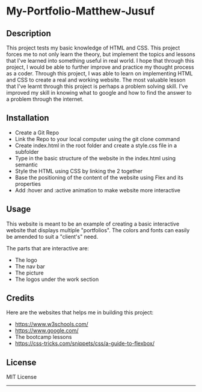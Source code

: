 # My-Portfolio-Matthew-Jusuf

## Description

This project tests my basic knowledge of HTML and CSS. This project forces me to not only learn the theory, but implement the topics and lessons that I've learned into something useful in real world. I hope that through this project, I would be able to further improve and practice my thought process as a coder. Through this project, I was able to learn on implementing HTML and CSS to create a real and working website. The most valuable lesson that I've learnt through this project is perhaps a problem solving skill. I've improved my skill in knowing what to google and how to find the answer to a problem through the internet.

## Installation

- Create a Git Repo
- Link the Repo to your local computer using the git clone command
- Create index.html in the root folder and create a style.css file in a subfolder
- Type in the basic structure of the website in the index.html using semantic
- Style the HTML using CSS by linking the 2 together
- Base the positioning of the content of the website using Flex and its properties
- Add :hover and :active animation to make website more interactive

## Usage

This website is meant to be an example of creating a basic interactive website that displays multiple "portfolios". The colors and fonts can easily be amended to suit a "client's" need.

The parts that are interactive are:
- The logo
- The nav bar
- The picture
- The logos under the work section

## Credits

Here are the websites that helps me in building this project:
- https://www.w3schools.com/
- https://www.google.com/
- The bootcamp lessons
- https://css-tricks.com/snippets/css/a-guide-to-flexbox/

## License

MIT License


---
